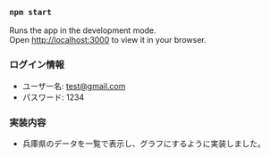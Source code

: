 
### `npm start`

Runs the app in the development mode.\
Open [http://localhost:3000](http://localhost:3000) to view it in your browser.


### ログイン情報

- ユーザー名: test@gmail.com
- パスワード: 1234


### 実装内容
- 兵庫県のデータを一覧で表示し、グラフにするように実装しました。






